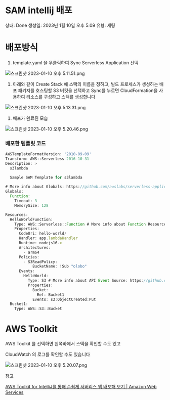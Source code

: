 # SAM intellij 배포

상태: Done
생성일: 2023년 1월 10일 오후 5:09
유형: 세팅

# 배포방식

1. template.yaml 을 우클릭하여 Sync Serverless Application 선택

![스크린샷 2023-01-10 오후 5.11.51.png](SAM%20intellij%20%E1%84%87%E1%85%A2%E1%84%91%E1%85%A9%20916cdae6aae94ec8963cc62cf3947bc8/%25E1%2584%2589%25E1%2585%25B3%25E1%2584%258F%25E1%2585%25B3%25E1%2584%2585%25E1%2585%25B5%25E1%2586%25AB%25E1%2584%2589%25E1%2585%25A3%25E1%2586%25BA_2023-01-10_%25E1%2584%258B%25E1%2585%25A9%25E1%2584%2592%25E1%2585%25AE_5.11.51.png)

1. 아래와 같이 Create Stack 에 스택의 이름을 정하고, 빌드 프로세스가 생성하는 배포 패키지를 호스팅할 S3 버킷을 선택하고 Sync를 누르면 CloudFormation을 사용하여 리소스를 구성하고 스택를 생성합니다

![스크린샷 2023-01-10 오후 5.13.31.png](SAM%20intellij%20%E1%84%87%E1%85%A2%E1%84%91%E1%85%A9%20916cdae6aae94ec8963cc62cf3947bc8/%25E1%2584%2589%25E1%2585%25B3%25E1%2584%258F%25E1%2585%25B3%25E1%2584%2585%25E1%2585%25B5%25E1%2586%25AB%25E1%2584%2589%25E1%2585%25A3%25E1%2586%25BA_2023-01-10_%25E1%2584%258B%25E1%2585%25A9%25E1%2584%2592%25E1%2585%25AE_5.13.31.png)

1. 배포가 완료된 모습

![스크린샷 2023-01-10 오후 5.20.46.png](SAM%20intellij%20%E1%84%87%E1%85%A2%E1%84%91%E1%85%A9%20916cdae6aae94ec8963cc62cf3947bc8/%25E1%2584%2589%25E1%2585%25B3%25E1%2584%258F%25E1%2585%25B3%25E1%2584%2585%25E1%2585%25B5%25E1%2586%25AB%25E1%2584%2589%25E1%2585%25A3%25E1%2586%25BA_2023-01-10_%25E1%2584%258B%25E1%2585%25A9%25E1%2584%2592%25E1%2585%25AE_5.20.46.png)

### 배포한 템플릿 코드

```jsx
AWSTemplateFormatVersion: '2010-09-09'
Transform: AWS::Serverless-2016-10-31
Description: >
  s3lambda

  Sample SAM Template for s3lambda
  
# More info about Globals: https://github.com/awslabs/serverless-application-model/blob/master/docs/globals.rst
Globals:
  Function:
    Timeout: 3
    MemorySize: 128

Resources:
  HelloWorldFunction:
    Type: AWS::Serverless::Function # More info about Function Resource: https://github.com/awslabs/serverless-application-model/blob/master/versions/2016-10-31.md#awsserverlessfunction
    Properties:
      CodeUri: hello-world/
      Handler: app.lambdaHandler
      Runtime: nodejs16.x
      Architectures:
        - arm64
      Policies:
        - S3ReadPolicy:
            BucketName: !Sub "olobo"
      Events:
        HelloWorld:
          Type: S3 # More info about API Event Source: https://github.com/awslabs/serverless-application-model/blob/master/versions/2016-10-31.md#api
          Properties:
            Bucket:
              Ref: Bucket1
            Events: s3:ObjectCreated:Put
  Bucket1:
    Type: AWS::S3::Bucket
```

# AWS Toolkit

AWS Toolkit 를 선택하면 왼쪽바에서 스택을 확인할 수도 있고

CloudWatch 의 로그를 확인할 수도 있습니다

![스크린샷 2023-01-10 오후 5.20.07.png](SAM%20intellij%20%E1%84%87%E1%85%A2%E1%84%91%E1%85%A9%20916cdae6aae94ec8963cc62cf3947bc8/%25E1%2584%2589%25E1%2585%25B3%25E1%2584%258F%25E1%2585%25B3%25E1%2584%2585%25E1%2585%25B5%25E1%2586%25AB%25E1%2584%2589%25E1%2585%25A3%25E1%2586%25BA_2023-01-10_%25E1%2584%258B%25E1%2585%25A9%25E1%2584%2592%25E1%2585%25AE_5.20.07.png)

참고

[AWS Toolkit for IntelliJ를 통해 손쉽게 서버리스 앱 배포해 보기 | Amazon Web Services](https://aws.amazon.com/ko/blogs/korea/aws-toolkit-for-intellij-now-generally-available/)